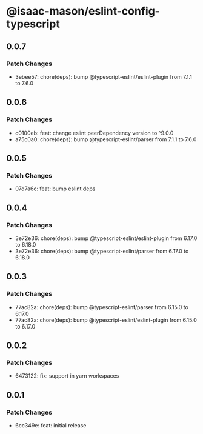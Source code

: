 # @isaac-mason/eslint-config-typescript

## 0.0.7

### Patch Changes

-   3ebee57: chore(deps): bump @typescript-eslint/eslint-plugin from 7.1.1 to 7.6.0

## 0.0.6

### Patch Changes

-   c0100eb: feat: change eslint peerDependency version to ^9.0.0
-   a75c0a0: chore(deps): bump @typescript-eslint/parser from 7.1.1 to 7.6.0

## 0.0.5

### Patch Changes

-   07d7a6c: feat: bump eslint deps

## 0.0.4

### Patch Changes

-   3e72e36: chore(deps): bump @typescript-eslint/eslint-plugin from 6.17.0 to 6.18.0
-   3e72e36: chore(deps): bump @typescript-eslint/parser from 6.17.0 to 6.18.0

## 0.0.3

### Patch Changes

-   77ac82a: chore(deps): bump @typescript-eslint/parser from 6.15.0 to 6.17.0
-   77ac82a: chore(deps): bump @typescript-eslint/eslint-plugin from 6.15.0 to 6.17.0

## 0.0.2

### Patch Changes

-   6473122: fix: support in yarn workspaces

## 0.0.1

### Patch Changes

-   6cc349e: feat: initial release
